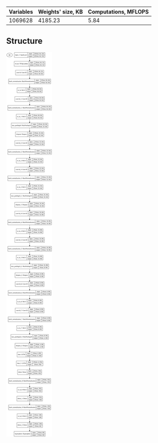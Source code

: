 | Variables | Weights' size, KB | Computations, MFLOPS |
| --- | --- | --- |
| 1069628 | 4185.23 | 5.84 |

## Structure

![Structure](structure.svg)
